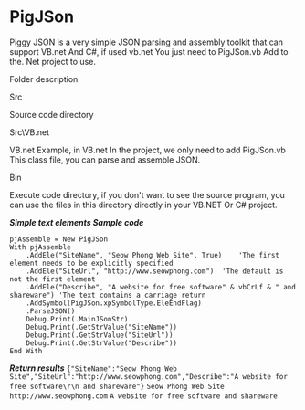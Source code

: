# PigJSon
Piggy JSON is a very simple JSON parsing and assembly toolkit that can support VB.net And C#, if used vb.net You just need to PigJSon.vb Add to the. Net project to use.

Folder description

Src

Source code directory

Src\VB.net

VB.net Example, in VB.net In the project, we only need to add PigJSon.vb This class file, you can parse and assemble JSON.

Bin

Execute code directory, if you don't want to see the source program, you can use the files in this directory directly in your VB.NET Or C# project.

***Simple text elements Sample code***
```
pjAssemble = New PigJSon
With pjAssemble
	.AddEle("SiteName", "Seow Phong Web Site", True)    'The first element needs to be explicitly specified
	.AddEle("SiteUrl", "http://www.seowphong.com")  'The default is not the first element
	.AddEle("Describe", "A website for free software" & vbCrLf & " and shareware") 'The text contains a carriage return
	.AddSymbol(PigJSon.xpSymbolType.EleEndFlag)
	.ParseJSON()
	Debug.Print(.MainJSonStr)
	Debug.Print(.GetStrValue("SiteName"))
	Debug.Print(.GetStrValue("SiteUrl"))
	Debug.Print(.GetStrValue("Describe"))
End With
```

***Return results***
`{"SiteName":"Seow Phong Web Site","SiteUrl":"http://www.seowphong.com","Describe":"A website for free software\r\n and shareware"}`
`Seow Phong Web Site`
`http://www.seowphong.com`
`A website for free software
 and shareware`
